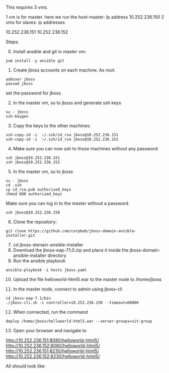 This requires 3 vms.

1 vm is for master. here we run the host-master: Ip address 10.252.236.150
2 vms for slaves: ip addresses 

10.252.236.151
10.252.236.152

Steps:

0. Install ansible and git in master vm:

```
yum install -y ansible git
```

1. Create jboss accounts on each machine. As root:

```
adduser jboss
passwd jboss
```

set the password for jboss

2. In the master vm, su to jboss and generate ssh keys

```
su - jboss
ssh-keygen
```

3. Copy the keys to the other machines:  

```
ssh-copy-id -i  ~/.ssh/id_rsa jboss@10.252.236.151
ssh-copy-id -i  ~/.ssh/id_rsa jboss@10.252.236.152
```
4. Make sure you can now ssh to those machines without any password:

```
ssh jboss@10.252.236.151
ssh jboss@10.252.236.152
```

5. In the master vm, su to jboss

```
su - jboss
cd .ssh
cp id_rsa.pub authorized_keys
chmod 600 authorized_keys
```

Make sure you can log in to the master without a password.

```
ssh jboss@10.252.236.150
```

6. Clone the repository:

```
git clone https://github.com/corpbob/jboss-domain-ansible-installer.git
```

7. cd jboss-domain-ansible-installer
8. Download the jboss-eap-7.1.0.zip and place it inside the jboss-domain-ansible-installer directory
9. Run the ansible playbook

```
ansible-playbook -i hosts jboss.yaml
```

10. Upload the file helloworld-html5.war to the master node to /home/jboss

11. In the master node, connect to admin using jboss-cli

```
cd jboss-eap-7.1/bin
./jboss-cli.sh -c controller=10.252.236.150 --timeout=60000
```

12. When connected, run the command

``` 
deploy /home/jboss/helloworld-html5.war --server-groups=sit-group
```

13. Open your browser and navigate to 

http://10.252.236.151:8080/helloworld-html5/
http://10.252.236.152:8080/helloworld-html5/
http://10.252.236.151:8230/helloworld-html5/
http://10.252.236.152:8230/helloworld-html5/

All should look like:
